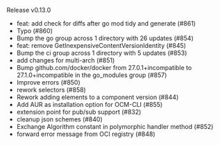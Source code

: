 Release v0.13.0

- feat: add check for diffs after go mod tidy and generate (#861)
- Typo (#860)
- Bump the go group across 1 directory with 26 updates (#854)
- feat: remove GetInexpensiveContentVersionIdentity (#845)
- Bump the ci group across 1 directory with 5 updates (#853)
- add changes for multi-arch (#851)
- Bump github.com/docker/docker from 27.0.1+incompatible to 27.1.0+incompatible in the go\_modules group (#857)
- Improve errors (#850)
- rework selectors (#858)
- Rework adding elements to a component version (#844)
- Add AUR as installation option for OCM-CLI (#855)
- extension point for pub/sub support (#832)
- cleanup json schemes (#840)
- Exchange Algorithm constant in polymorphic handler method (#852)
- forward error message from OCI registry (#848)

